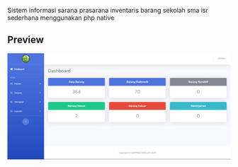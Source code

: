 Sistem informasi sarana prasarana inventaris barang sekolah sma isr sederhana menggunakan php native

## Preview

<p align="center">
  <img src="screenshots/image.png"/>
</p>
